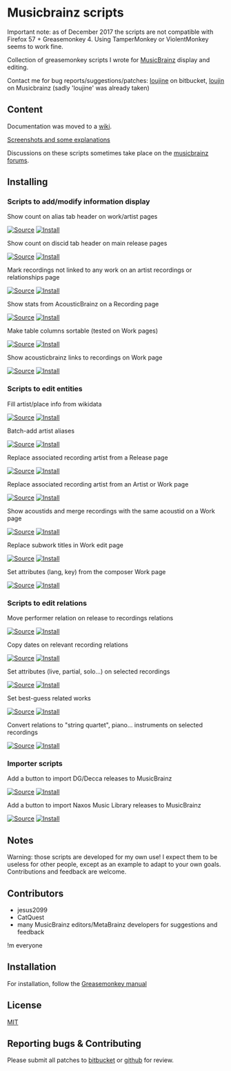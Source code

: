 Musicbrainz scripts
===================

Important note: as of December 2017 the scripts are not compatible with Firefox 57 + Greasemonkey 4. Using TamperMonkey or ViolentMonkey seems to work fine.

Collection of greasemonkey scripts I wrote for [MusicBrainz](https://musicbrainz.org) display and editing.

Contact me for bug reports/suggestions/patches: [loujine](https://bitbucket.org/loujine/) on bitbucket, [loujin](https://musicbrainz.org/user/loujin) on Musicbrainz (sadly 'loujine' was already taken)


Content
-------

Documentation was moved to a [wiki](https://bitbucket.org/loujine/musicbrainz-scripts/wiki/Home).

[Screenshots and some explanations](https://bitbucket.org/loujine/musicbrainz-scripts/wiki/documentation.rst)

Discussions on these scripts sometimes take place on the [musicbrainz forums](https://community.metabrainz.org/tags/userscripts).


Installing
----------

### Scripts to add/modify information display

Show count on alias tab header on work/artist pages

[![Source](https://raw.github.com/jerone/UserScripts/master/_resources/Source-button.png)](https://bitbucket.org/loujine/musicbrainz-scripts/src/default/mb-display_count_alias.user.js)
[![Install](https://raw.github.com/jerone/UserScripts/master/_resources/Install-button.png)](https://bitbucket.org/loujine/musicbrainz-scripts/raw/default/mb-display_count_alias.user.js)


Show count on discid tab header on main release pages

[![Source](https://raw.github.com/jerone/UserScripts/master/_resources/Source-button.png)](https://bitbucket.org/loujine/musicbrainz-scripts/src/default/mb-display_count_discid.user.js)
[![Install](https://raw.github.com/jerone/UserScripts/master/_resources/Install-button.png)](https://bitbucket.org/loujine/musicbrainz-scripts/raw/default/mb-display_count_discid.user.js)


Mark recordings not linked to any work on an artist recordings or relationships page

[![Source](https://raw.github.com/jerone/UserScripts/master/_resources/Source-button.png)](https://bitbucket.org/loujine/musicbrainz-scripts/src/default/mb-display_work_relations_for_artist_recordings.user.js)
[![Install](https://raw.github.com/jerone/UserScripts/master/_resources/Install-button.png)](https://bitbucket.org/loujine/musicbrainz-scripts/raw/default/mb-display_work_relations_for_artist_recordings.user.js)


Show stats from AcousticBrainz on a Recording page

[![Source](https://raw.github.com/jerone/UserScripts/master/_resources/Source-button.png)](https://bitbucket.org/loujine/musicbrainz-scripts/src/default/mb-display_acousticbrainz_data_for_recording.user.js)
[![Install](https://raw.github.com/jerone/UserScripts/master/_resources/Install-button.png)](https://bitbucket.org/loujine/musicbrainz-scripts/raw/default/mb-display_acousticbrainz_data_for_recording.user.js)


Make table columns sortable (tested on Work pages)

[![Source](https://raw.github.com/jerone/UserScripts/master/_resources/Source-button.png)](https://bitbucket.org/loujine/musicbrainz-scripts/src/default/mb-display_sortable_table.user.js)
[![Install](https://raw.github.com/jerone/UserScripts/master/_resources/Install-button.png)](https://bitbucket.org/loujine/musicbrainz-scripts/raw/default/mb-display_sortable_table.user.js)


Show acousticbrainz links to recordings on Work page

[![Source](https://raw.github.com/jerone/UserScripts/master/_resources/Source-button.png)](https://bitbucket.org/loujine/musicbrainz-scripts/src/default/mb-display_acousticbrainz_dataset_for_work.user.js)
[![Install](https://raw.github.com/jerone/UserScripts/master/_resources/Install-button.png)](https://bitbucket.org/loujine/musicbrainz-scripts/raw/default/mb-display_acousticbrainz_dataset_for_work.user.js)


### Scripts to edit entities

Fill artist/place info from wikidata

[![Source](https://raw.github.com/jerone/UserScripts/master/_resources/Source-button.png)](https://bitbucket.org/loujine/musicbrainz-scripts/src/default/mb-edit-create_from_wikidata.user.js)
[![Install](https://raw.github.com/jerone/UserScripts/master/_resources/Install-button.png)](https://bitbucket.org/loujine/musicbrainz-scripts/raw/default/mb-edit-create_from_wikidata.user.js)


Batch-add artist aliases

[![Source](https://raw.github.com/jerone/UserScripts/master/_resources/Source-button.png)](https://bitbucket.org/loujine/musicbrainz-scripts/src/default/mb-edit-add_aliases.user.js)
[![Install](https://raw.github.com/jerone/UserScripts/master/_resources/Install-button.png)](https://bitbucket.org/loujine/musicbrainz-scripts/raw/default/mb-edit-add_aliases.user.js)


Replace associated recording artist from a Release page

[![Source](https://raw.github.com/jerone/UserScripts/master/_resources/Source-button.png)](https://bitbucket.org/loujine/musicbrainz-scripts/src/default/mb-edit-replace_rec_artist_from_release_page.user.js)
[![Install](https://raw.github.com/jerone/UserScripts/master/_resources/Install-button.png)](https://bitbucket.org/loujine/musicbrainz-scripts/raw/default/mb-edit-replace_rec_artist_from_release_page.user.js)


Replace associated recording artist from an Artist or Work page

[![Source](https://raw.github.com/jerone/UserScripts/master/_resources/Source-button.png)](https://bitbucket.org/loujine/musicbrainz-scripts/src/default/mb-edit-replace_rec_artist_from_work_page.user.js)
[![Install](https://raw.github.com/jerone/UserScripts/master/_resources/Install-button.png)](https://bitbucket.org/loujine/musicbrainz-scripts/raw/default/mb-edit-replace_rec_artist_from_work_page.user.js)


Show acoustids and merge recordings with the same acoustid on a Work page

[![Source](https://raw.github.com/jerone/UserScripts/master/_resources/Source-button.png)](https://bitbucket.org/loujine/musicbrainz-scripts/src/default/mb-edit-merge_from_acoustid.user.js)
[![Install](https://raw.github.com/jerone/UserScripts/master/_resources/Install-button.png)](https://bitbucket.org/loujine/musicbrainz-scripts/raw/default/mb-edit-merge_from_acoustid.user.js)


Replace subwork titles in Work edit page

[![Source](https://raw.github.com/jerone/UserScripts/master/_resources/Source-button.png)](https://bitbucket.org/loujine/musicbrainz-scripts/src/default/mbz-replace_subworks_names.user.js)
[![Install](https://raw.github.com/jerone/UserScripts/master/_resources/Install-button.png)](https://bitbucket.org/loujine/musicbrainz-scripts/raw/default/mbz-replace_subworks_names.user.js)


Set attributes (lang, key) from the composer Work page

[![Source](https://raw.github.com/jerone/UserScripts/master/_resources/Source-button.png)](https://bitbucket.org/loujine/musicbrainz-scripts/src/default/mb-edit-set_work_attributes.user.js)
[![Install](https://raw.github.com/jerone/UserScripts/master/_resources/Install-button.png)](https://bitbucket.org/loujine/musicbrainz-scripts/raw/default/mb-edit-set_work_attributes.user.js)


### Scripts to edit relations

Move performer relation on release to recordings relations

[![Source](https://raw.github.com/jerone/UserScripts/master/_resources/Source-button.png)](https://bitbucket.org/loujine/musicbrainz-scripts/src/default/mb-reledit-release_rel_to_recording_rel.user.js)
[![Install](https://raw.github.com/jerone/UserScripts/master/_resources/Install-button.png)](https://bitbucket.org/loujine/musicbrainz-scripts/raw/default/mb-reledit-release_rel_to_recording_rel.user.js)


Copy dates on relevant recording relations

[![Source](https://raw.github.com/jerone/UserScripts/master/_resources/Source-button.png)](https://bitbucket.org/loujine/musicbrainz-scripts/src/default/mb-reledit-copy_dates.user.js)
[![Install](https://raw.github.com/jerone/UserScripts/master/_resources/Install-button.png)](https://bitbucket.org/loujine/musicbrainz-scripts/raw/default/mb-reledit-copy_dates.user.js)


Set attributes (live, partial, solo...) on selected recordings

[![Source](https://raw.github.com/jerone/UserScripts/master/_resources/Source-button.png)](https://bitbucket.org/loujine/musicbrainz-scripts/src/default/mb-reledit-set_relation_attrs.user.js)
[![Install](https://raw.github.com/jerone/UserScripts/master/_resources/Install-button.png)](https://bitbucket.org/loujine/musicbrainz-scripts/raw/default/mb-reledit-set_relation_attrs.user.js)


Set best-guess related works

[![Source](https://raw.github.com/jerone/UserScripts/master/_resources/Source-button.png)](https://bitbucket.org/loujine/musicbrainz-scripts/src/default/mb-reledit-guess_works.user.js)
[![Install](https://raw.github.com/jerone/UserScripts/master/_resources/Install-button.png)](https://bitbucket.org/loujine/musicbrainz-scripts/raw/default/mb-reledit-guess_works.user.js)


Convert relations to "string quartet", piano... instruments on selected recordings

[![Source](https://raw.github.com/jerone/UserScripts/master/_resources/Source-button.png)](https://bitbucket.org/loujine/musicbrainz-scripts/src/default/mb-reledit-set_instruments.user.js)
[![Install](https://raw.github.com/jerone/UserScripts/master/_resources/Install-button.png)](https://bitbucket.org/loujine/musicbrainz-scripts/raw/default/mb-reledit-set_instruments.user.js)


### Importer scripts

Add a button to import DG/Decca releases to MusicBrainz

[![Source](https://raw.github.com/jerone/UserScripts/master/_resources/Source-button.png)](https://bitbucket.org/loujine/musicbrainz-scripts/src/default/mbz-dgdecca_importer.user.js)
[![Install](https://raw.github.com/jerone/UserScripts/master/_resources/Install-button.png)](https://bitbucket.org/loujine/musicbrainz-scripts/raw/default/mbz-dgdecca_importer.user.js)


Add a button to import Naxos Music Library releases to MusicBrainz

[![Source](https://raw.github.com/jerone/UserScripts/master/_resources/Source-button.png)](https://bitbucket.org/loujine/musicbrainz-scripts/src/mbz-naxos_library_importer.user.js)
[![Install](https://raw.github.com/jerone/UserScripts/master/_resources/Install-button.png)](https://bitbucket.org/loujine/musicbrainz-scripts/raw/mbz-naxos_library_importer.user.js)


Notes
-----

Warning: those scripts are developed for my own use! I expect them to be
useless for other people, except as an example to adapt to your own goals.
Contributions and feedback are welcome.


Contributors
------------

* jesus2099
* CatQuest
* many MusicBrainz editors/MetaBrainz developers for suggestions and feedback

!m everyone


Installation
------------

For installation, follow the [Greasemonkey manual](https://wiki.greasespot.net/Greasemonkey_Manual:Installing_Scripts)


License
-------

[MIT](https://opensource.org/licenses/MIT)


Reporting bugs & Contributing
-----------------------------

Please submit all patches to [bitbucket](https://bitbucket.org/loujine/musicbrainz-scripts/pull-request) or [github](https://github.com/loujine/musicbrainz-scripts/pulls) for review.
